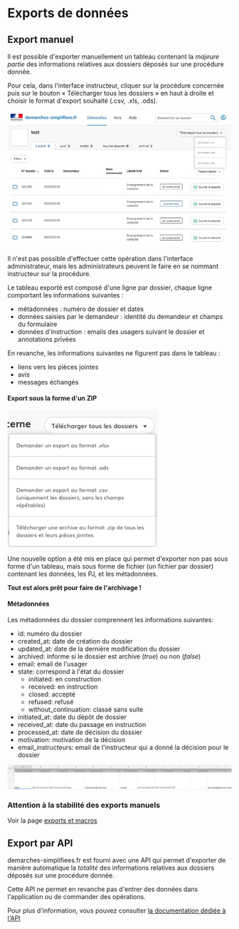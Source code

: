 # Exports de données

## Export manuel

Il est possible d'exporter manuellement un tableau contenant la _majeure partie_ des informations relatives aux dossiers déposés sur une procédure donnée.

Pour cela, dans l'interface instructeur, cliquer sur la procédure concernée puis sur le bouton « Télécharger tous les dossiers » en haut à droite et choisir le format d'export souhaité (.csv, .xls, .ods).

![](<../.gitbook/assets/Capture d’écran 2019-02-11 à 14.23.09.png>)

Il n'est pas possible d'effectuer cette opération dans l'interface administrateur, mais les administrateurs peuvent le faire en se nommant instructeur sur la procédure.

Le tableau exporté est composé d'une ligne par dossier, chaque ligne comportant les informations suivantes :

* métadonnées : numéro de dossier et dates
* données saisies par le demandeur : identité du demandeur et  champs du formulaire
* données d'instruction : emails des usagers suivant le dossier et annotations privées

En revanche, les informations suivantes ne figurent pas dans le tableau :

* liens vers les pièces jointes
* avis
* messages échangés

#### Export sous la forme d'un ZIP

![Une nouvelle option permet d'exporter l'ensemble des dossiers sous forme d'un zip](<../.gitbook/assets/Capture d’écran 2021-05-03 à 16.36.06.png>)

Une nouvelle option a été mis en place qui permet d'exporter non pas sous forme d'un tableau, mais sous forme de fichier (un fichier par dossier) contenant les données, les PJ, et les métadonnées.

**Tout est alors prêt pour faire de l'archivage !**

#### Métadonnées

Les métadonnées du dossier comprennent les informations suivantes:&#x20;

* id: numéro du dossier
* created\_at: date de création du dossier
* updated\_at: date de la dernière modification du dossier
* archived: informe si le dossier est archive (_true_) ou non (_false_)
* email: email de l'usager
* state: correspond à l'état du dossier
  * initiated: en construction
  * received: en instruction
  * closed: accepté
  * refused: refusé
  * without\_continuation: classé sans suite
* initiated\_at: date du dépôt de dossier
* received\_at: date du passage en instruction
* processed\_at: date de décision du dossier
* motivation: motivation de la décision&#x20;
* email\_instructeurs: email de l'instructeur qui a donné la décision pour le dossier

![](../.gitbook/assets/CaptureExport2.PNG)

### Attention à la stabilité des exports manuels

Voir la page [exports et macros](exports-et-macros.md)

## Export par API

demarches-simplifiees.fr est fourni avec une API qui permet d'exporter de manière automatique la _totalité_ des informations relatives aux dossiers déposés sur une procédure donnée.

Cette API ne permet en revanche pas d'entrer des données dans l'application ou de commander des opérations.

Pour plus d'information, vous pouvez consulter [la documentation dédiée à l'API](https://doc.demarches-simplifiees.fr/api-graphql)&#x20;
